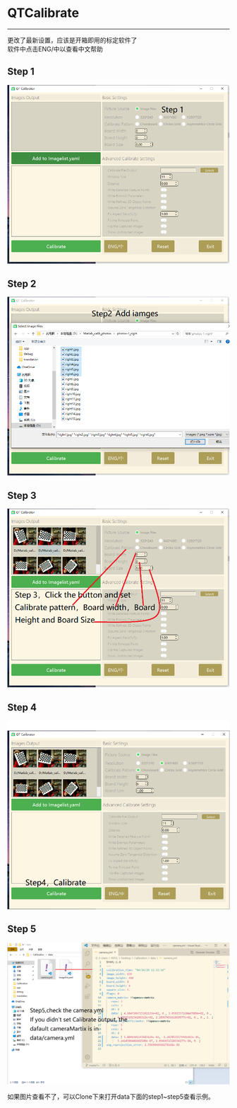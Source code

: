 # QTCalibrate

---
更改了最新设置，应该是开箱即用的标定软件了  
软件中点击ENG/中以查看中文帮助

## Step 1

![step1](https://github.com/parker-int64/QTCalibrate/raw/master/data/step1.png)

## Step 2

![step2](https://raw.githubusercontent.com/parker-int64/QTCalibrate/master/data/step2.png)

## Step 3

![step3](https://raw.githubusercontent.com/parker-int64/QTCalibrate/master/data/step3.png)

## Step 4

![step4](https://raw.githubusercontent.com/parker-int64/QTCalibrate/master/data/Step4.png)

## Step 5

![step5](https://github.com/parker-int64/QTCalibrate/raw/master/data/step5.png)

如果图片查看不了，可以Clone下来打开data下面的step1~step5查看示例。
